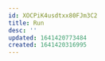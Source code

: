 ```yaml
---
id: XOCPiK4usdtxx80FJm3C2
title: Run
desc: ''
updated: 1641420773484
created: 1641420316995
---
```


